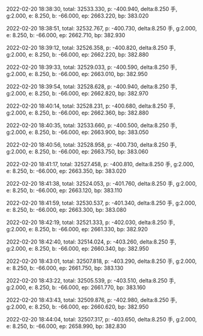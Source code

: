 2022-02-20 18:38:30, total: 32533.330, p: -400.940, delta:8.250 手, g:2.000, e: 8.250, b: -66.000, ep: 2663.220, bp: 383.020

2022-02-20 18:38:51, total: 32532.767, p: -400.730, delta:8.250 手, g:2.000, e: 8.250, b: -66.000, ep: 2662.710, bp: 382.930

2022-02-20 18:39:12, total: 32526.358, p: -400.820, delta:8.250 手, g:2.000, e: 8.250, b: -66.000, ep: 2662.220, bp: 382.880

2022-02-20 18:39:33, total: 32529.033, p: -400.590, delta:8.250 手, g:2.000, e: 8.250, b: -66.000, ep: 2663.010, bp: 382.950

2022-02-20 18:39:54, total: 32528.628, p: -400.940, delta:8.250 手, g:2.000, e: 8.250, b: -66.000, ep: 2662.820, bp: 382.970

2022-02-20 18:40:14, total: 32528.231, p: -400.680, delta:8.250 手, g:2.000, e: 8.250, b: -66.000, ep: 2662.360, bp: 382.880

2022-02-20 18:40:35, total: 32533.660, p: -400.500, delta:8.250 手, g:2.000, e: 8.250, b: -66.000, ep: 2663.900, bp: 383.050

2022-02-20 18:40:56, total: 32528.958, p: -400.730, delta:8.250 手, g:2.000, e: 8.250, b: -66.000, ep: 2663.750, bp: 383.060

2022-02-20 18:41:17, total: 32527.458, p: -400.810, delta:8.250 手, g:2.000, e: 8.250, b: -66.000, ep: 2663.350, bp: 383.020

2022-02-20 18:41:38, total: 32524.053, p: -401.760, delta:8.250 手, g:2.000, e: 8.250, b: -66.000, ep: 2663.120, bp: 383.110

2022-02-20 18:41:59, total: 32530.537, p: -401.340, delta:8.250 手, g:2.000, e: 8.250, b: -66.000, ep: 2663.300, bp: 383.080

2022-02-20 18:42:19, total: 32521.333, p: -402.030, delta:8.250 手, g:2.000, e: 8.250, b: -66.000, ep: 2661.330, bp: 382.920

2022-02-20 18:42:40, total: 32514.024, p: -403.260, delta:8.250 手, g:2.000, e: 8.250, b: -66.000, ep: 2660.340, bp: 382.950

2022-02-20 18:43:01, total: 32507.818, p: -403.290, delta:8.250 手, g:2.000, e: 8.250, b: -66.000, ep: 2661.750, bp: 383.130

2022-02-20 18:43:22, total: 32505.539, p: -403.510, delta:8.250 手, g:2.000, e: 8.250, b: -66.000, ep: 2661.770, bp: 383.160

2022-02-20 18:43:43, total: 32509.876, p: -402.980, delta:8.250 手, g:2.000, e: 8.250, b: -66.000, ep: 2660.620, bp: 382.950

2022-02-20 18:44:04, total: 32507.317, p: -403.650, delta:8.250 手, g:2.000, e: 8.250, b: -66.000, ep: 2658.990, bp: 382.830